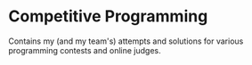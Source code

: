 # Competitive Programming
Contains my (and my team's) attempts and solutions for various programming contests and online judges.
